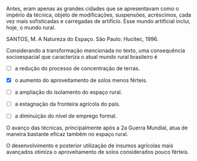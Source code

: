 

Antes, eram apenas as grandes cidades que se apresentavam como o império da técnica, objeto de modificações, suspensões, acréscimos, cada vez mais sofisticadas e carregadas de artifício. Esse mundo artificial inclui, hoje, o mundo rural.

SANTOS, M. A Natureza do Espaço. São Paulo: Hucitec, 1996.

Considerando a transformação mencionada no texto, uma consequência socioespacial que caracteriza o atual mundo rural brasileiro é



- [ ] a redução do processo de concentração de terras.
- [x] o aumento do aproveitamento de solos menos férteis.
- [ ] a ampliação do isolamento do espaço rural.
- [ ] a estagnação da fronteira agrícola do país.
- [ ] a diminuição do nível de emprego formal.


O avanço das técnicas, principalmente após a 2a Guerra Mundial, atua de maneira bastante eficaz também no espaço rural.

O desenvolvimento e posterior utilização de insumos agrícolas mais avançados otimiza o aproveitamento de solos considerados pouco férteis.

        
